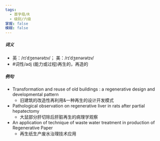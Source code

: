 ```yaml
---
tags:
  - 首字母/R
  - 级别/六级
掌握: false
模糊: false
---
```

##### 词义
- 英：/rɪˈdʒenərətɪv/； 美：/rɪˈdʒenərətɪv/
- #词性/adj  (能力或过程)再生的，再造的
##### 例句
- Transformation and reuse of old buildings : a regenerative design and developmental pattern
	- 旧建筑的改造性再利用&一种再生的设计开发模式
- Pathological observation on regenerative liver in rats after partial hepatectomy
	- 大鼠部分肝切除后肝脏再生的病理学观察
- An application of technique of waste water treatment in production of Regenerative Paper
	- 再生纸生产废水治理技术应用
